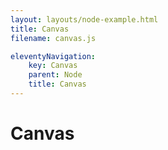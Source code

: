 ```yaml
---
layout: layouts/node-example.html
title: Canvas
filename: canvas.js

eleventyNavigation:
    key: Canvas
    parent: Node
    title: Canvas
---
```


# Canvas